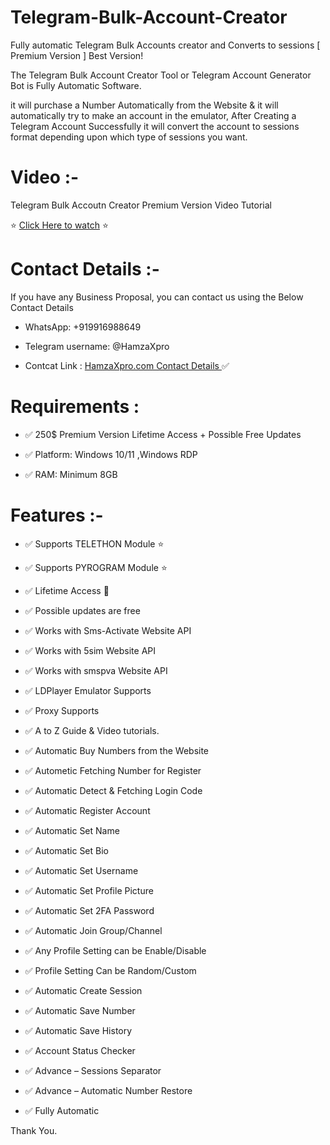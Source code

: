 # Telegram-Bulk-Account-Creator
Fully automatic Telegram Bulk Accounts creator and Converts to sessions [ Premium Version ] Best Version!

The Telegram Bulk Account Creator Tool or  Telegram Account Generator Bot is Fully Automatic Software.

it will purchase a Number Automatically from the Website & it will automatically try to make an account in the emulator, After Creating a Telegram Account Successfully it will convert the account to sessions format depending upon which type of sessions you want.

# Video :-

Telegram Bulk Accoutn Creator Premium Version Video Tutorial

⭐  [Click Here to watch](https://youtu.be/icW7Obf_MEA?si=6wuJtiE5Mx9TZYrC)  ⭐

# Contact Details :-

If you have any Business Proposal, you can contact us using the Below Contact Details


- WhatsApp: +919916988649  

- Telegram username: @HamzaXpro 

- Contcat Link  : [HamzaXpro.com Contact Details ](https://www.hamzaxpro.com/contact) ✅

# Requirements :

- ✅ 250$ Premium Version Lifetime Access + Possible Free Updates

- ✅ Platform: Windows 10/11 ,Windows RDP

- ✅ RAM: Minimum 8GB



# Features :- 

- ✅ Supports TELETHON Module ⭐

- ✅ Supports  PYROGRAM Module ⭐

- ✅ Lifetime Access 💯

- ✅ Possible updates are free 

- ✅ Works with Sms-Activate Website API

- ✅ Works with 5sim Website API

- ✅ Works with smspva Website API

- ✅ LDPlayer Emulator Supports

- ✅ Proxy Supports

- ✅ A to Z Guide & Video tutorials.

- ✅ Automatic Buy Numbers from the Website

- ✅ Autometic Fetching Number for Register

- ✅ Automatic Detect & Fetching Login Code

- ✅ Automatic Register Account

- ✅ Automatic Set Name

- ✅ Automatic Set Bio

- ✅ Automatic Set Username

- ✅ Automatic Set Profile Picture

- ✅ Automatic Set 2FA Password

- ✅ Automatic Join Group/Channel

- ✅ Any Profile Setting can be Enable/Disable

- ✅ Profile Setting Can be Random/Custom

- ✅ Automatic Create Session

- ✅ Automatic Save Number

- ✅ Automatic Save History

- ✅ Account Status Checker

- ✅ Advance – Sessions Separator

- ✅ Advance – Automatic Number Restore

- ✅ Fully Automatic

Thank You.
